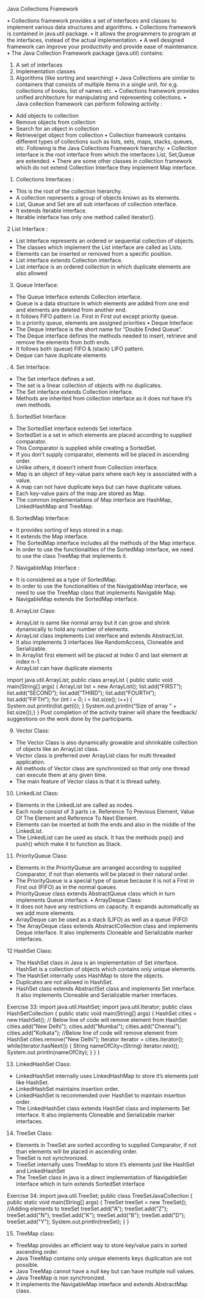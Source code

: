 Java Collections Framework

• Collections framework provides a set of interfaces and classes to implement various data structures and
algorithms.
• Collections framework is contained in java.util package.
• It allows the programmers to program at the interfaces, instead of the actual implementation.
• A well designed framework can improve your productivity and provide ease of maintenance.
• The Java Collection Framework package (java.util) contains:
1. A set of interfaces
2. Implementation classes
3. Algorithms (like sorting and searching)
• Java Collections are similar to containers that consists of multiple items in a single unit. for e,g. collections of
books, list of names etc.
• Collections framework provides unified architecture for manipulating and representing collections.
• Java collection framework can perform following activity :
- Add objects to collection
- Remove objects from collection
- Search for an object in collection
- Retrieve/get object from collection
• Collection framework contains different types of collections such as lists, sets, maps, stacks, queues, etc.
Following is the Java Collections Framework hierarchy:
• Collection interface is the root interface from which the interfaces List, Set,Queue are extended.
• There are some other classes in collection framework which do not extend Collection Interface they
implement Map interface.


1. Collections Interfaces :
- This is the root of the collection hierarchy.
- A collection represents a group of objects known as its elements.
- List, Queue and Set are all sub interfaces of collection interface.
- It extends Iterable interface.
- Iterable interface has only one method called iterator().

2 List Interface :
- List Interface represents an ordered or sequential collection of objects.
- The classes which implement the List interface are called as Lists.
- Elements can be inserted or removed from a specific position.
- List interface extends Collection interface.
- List interface is an ordered collection in which duplicate elements are also allowed

3. Queue Interface:
- The Queue Interface extends Collection interface.
- Queue is a data structure in which elements are added from one end and elements are deleted from
another end.
- It follows FIFO pattern i.e. First in First out except priority queue.
- In a priority queue, elements are assigned priorities
• Deque Interface:
- The Deque Interface is the short name for “Double Ended Queue”.
- The Deque interface defines the methods needed to insert, retrieve and remove the elements from both
ends.
- It follows both (queue) FIFO & (stack) LIFO pattern.
- Deque can have duplicate elements

.
4. Set Interface:
- The Set interface defines a set.
- The set is a linear collection of objects with no duplicates.
- The Set interface extends Collection interface.
- Methods are inherited from collection interface as it does not have it’s own methods.


5. SortedSet Interface:
- The SortedSet interface extends Set interface.
- SortedSet is a set in which elements are placed according to supplied comparator.
- This Comparator is supplied while creating a SortedSet.
- If you don’t supply comparator, elements will be placed in ascending order.
- Unlike others, it doesn’t inherit from Collection interface.
- Map is an object of key-value pairs where each key is associated with a value.
- A map can not have duplicate keys but can have duplicate values.
- Each key-value pairs of the map are stored as Map.
- The common implementations of Map interface are HashMap, LinkedHashMap and TreeMap.


6. SortedMap Interface:
- It provides sorting of keys stored in a map.
- It extends the Map interface.
- The SortedMap interface includes all the methods of the Map interface.
- In order to use the functionalities of the SortedMap interface, we need to use the class TreeMap that
implements it.


7. NavigableMap Interface :
- It is considered as a type of SortedMap.
- In order to use the functionalities of the NavigableMap interface, we need to use the TreeMap class that
implements Navigable Map.
- NavigableMap extends the SortedMap interface.


8. ArrayList Class:
- ArrayList is same like normal array but it can grow and shrink dynamically to hold any number of elements.
- ArrayList class implements List interface and extends AbstractList.
- It also implements 3 interfaces like RandomAccess, Cloneable and Serializable.
- In Arraylist first element will be placed at index 0 and last element at index n-1.
- ArrayList can have duplicate elements

import java.util.ArrayList;
public class arrayList {
public static void main(String[] args)
{
ArrayList list = new ArrayList();
list.add(“FIRST”);
list.add(“SECOND”);
list.add(“THIRD”);
list.add(“FOURTH”);
list.add(“FIFTH”);
for (int i = 0; i < list.size(); i++) {
System.out.println(list.get(i));
}
System.out.println(“Size of array ” + list.size());} }
Post completion of the activity trainer will share the feedback/ suggestions on the work done by the participants.

9. Vector Class:
- The Vector Class is also dynamically growable and shrinkable collection of objects like an ArrayList class.
- Vector class is preferred over ArrayList class for multi threaded application.
- All methods of Vector class are synchronized so that only one thread can execute them at any given time.
- The main feature of Vector class is that it is thread safety.

10. LinkedList Class:
- Elements in the LinkedList are called as nodes.
- Each node consist of 3 parts i.e. Reference To Previous Element, Value Of The Element and Reference To
Next Element.
- Elements can be inserted at both the ends and also in the middle of the LinkedList.
- The LinkedList can be used as stack. It has the methods pop() and push() which make it to function as
Stack.


11. PriorityQueue Class:
- Elements in the PriorityQueue are arranged according to supplied Comparator, if not than elements will
be placed in their natural order.
- The PriorityQueue is a special type of queue because it is not a First in First out (FIFO) as in the normal
queues.
- PriorityQueue class extends AbstractQueue class which in turn implements Queue interface.
• ArrayDeque Class:
- It does not have any restrictions on capacity. It expands automatically as we add more elements.
- ArrayDeque can be used as a stack (LIFO) as well as a queue (FIFO)
- The ArrayDeque class extends AbstractCollection class and implements Deque interface. It also
implements Cloneable and Serializable marker interfaces.


12 HashSet Class:
- The HashSet class in Java is an implementation of Set interface. HashSet is a collection of objects which
contains only unique elements.
- The HashSet internally uses HashMap to store the objects.
- Duplicates are not allowed in HashSet.
- HashSet class extends AbstractSet class and implements Set interface. It also implements Cloneable and
Serializable marker interfaces.

Exercise 33:
import java.util.HashSet;
import java.util.Iterator;
public class HashSetCollection
{
public static void main(String[] args)
{
HashSet cities = new HashSet();
// Below line of code will remove element from HashSet
cities.add("New Delhi");
cities.add("Mumbai");
cities.add("Chennai");
cities.add("Kolkata");
//Below line of code will remove element from HashSet
cities.remove("New Delhi");
Iterator iterator = cities.iterator();
while(iterator.hasNext()) {
String nameOfCity=(String) iterator.next();
System.out.println(nameOfCity);
} } }

13. LinkedHashSet Class:
- LinkedHashSet internally uses LinkedHashMap to store it’s elements just like HashSet.
- LinkedHashSet maintains insertion order.
- LinkedHashSet is recommended over HashSet to maintain insertion order.
- The LinkedHashSet class extends HashSet class and implements Set interface. It also implements
Cloneable and Serializable marker interfaces.


14. TreeSet Class:
- Elements in TreeSet are sorted according to supplied Comparator, if not than elements will be placed in
ascending order.
- TreeSet is not synchronized.
- TreeSet internally uses TreeMap to store it’s elements just like HashSet and LinkedHashSet
- The TreeSet class in java is a direct implementation of NavigableSet interface which in turn extends
SortedSet interface

Exercise 34:
import java.util.TreeSet;
public class TreeSetJavaCollection
{
public static void main(String[] args)
{
TreeSet treeSet = new TreeSet();
//Adding elements to treeSet
treeSet.add("A");
treeSet.add("Z");
treeSet.add("N");
treeSet.add("K");
treeSet.add("B");
treeSet.add("D");
treeSet.add("Y");
System.out.println(treeSet);
} }


15. TreeMap class:
- TreeMap provides an efficient way to store key/value pairs in sorted ascending order.
- Java TreeMap contains only unique elements keys duplication are not possible.
- Java TreeMap cannot have a null key but can have multiple null values.
- Java TreeMap is non synchronized.
- It implements the NavigableMap interface and extends AbstractMap class.



